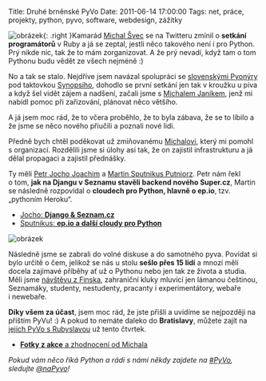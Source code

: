 Title: Druhé brněnské PyVo
Date: 2011-06-14 17:00:00
Tags: net, práce, projekty, python, pyvo, software, webdesign, zážitky

![obrázek]({static}/images/145.jpg){: .right }Kamarád [Michal Švec](http://twitter.com/svecmichal) se na Twitteru zmínil o **setkání programátorů** v Ruby a já se zeptal, jestli něco takového není i pro Python. Prý nikde nic, tak že to mám zorganizovat. A že prý nevadí, když tam o tom Pythonu budu vědět ze všech nejméně :)

No a tak se stalo. Nejdříve jsem navázal spolupráci se [slovenskými Pyonýry](http://on.fb.me/pyoneers) pod taktovkou [Synopsiho](http://twitter.com/synopsi), dohodlo se první setkání jen tak v kroužku u piva a když šel vidět zájem a nadšení, začali jsme s [Michalem Janíkem](https://twitter.com/michaljanik), jenž mi nabídl pomoc při zařizování, plánovat něco většího.

A já jsem moc rád, že to včera proběhlo, že to byla zábava, že se to líbilo a že jsme se něco nového přiučili a poznali nové lidi.

Předně bych chtěl poděkovat už zmiňovanému [Michalovi](http://www.michaljanik.cz/), který mi pomohl s organizací. Rozdělili jsme si úlohy asi tak, že on zajistil infrastrukturu a já dělal propagaci a zajistil přednášky.

Ty měli [Petr Jocho Joachim](https://twitter.com/jochocz) a [Martin Sputnikus Putniorz](https://twitter.com/sputnikus). Petr nám řekl o tom, **jak na Djangu v Seznamu stavěli backend nového Super.cz**, Martin se následně rozpovídal o **cloudech pro Python, hlavně o ep.io**, tzv. „pythoním Heroku“.

-   [Jocho: **Django & Seznam.cz**](https://docs.google.com/present/view?id=dd9dv3df_29fx5hp4db)
-   [Sputnikus: **ep.io a další cloudy pro Python**](http://prezi.com/sgokjfuweg5z/python-in-da-cloud/)

![obrázek]({static}/images/146.jpg)

Následně jsme se zabrali do volné diskuse a do samotného pyva. Povídat si bylo určitě o čem, jelikož se nás u stolu **sešlo přes 15 lidí** a mnozí měli docela zajímavé příběhy ať už o Pythonu nebo jen tak ze života a studia. Měli jsme [návštěvu z Finska](https://twitter.com/encukou), zahraniční kluky mluvící jen lámanou češtinou, Seznamáky, studenty, nestudenty, pracanty i experimentátory, webaře i newebaře.

**Díky všem za účast**, jsem moc rád, že jste přišli a uvidíme se nejpozději na příštím PyVu! :) A pokud to nemáte daleko do **Bratislavy**, můžete zajít na [jejich PyVo s Rubyslavou](https://www.facebook.com/event.php?eid=123649324382915) už tento čtvrtek.

-   [**Fotky z akce** a zhodnocení od Michala](http://www.michaljanik.cz/pyvo-cerven)

*Pokud vám něco říká Python a rádi s námi někdy zajdete na [\#PyVo](https://search.twitter.com/search?q=pyvo), sledujte [@naPyvo](https://twitter.com/napyvo)!*
